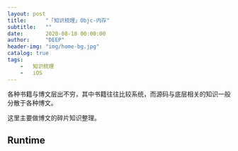 ```yaml
---
layout: post
title:      "「知识梳理」Objc-内存"
subtitle:   ""
date:       2020-08-10 00:00:00
author:     "DEEP"
header-img: "img/home-bg.jpg"
catalog: true
tags:
    -   知识梳理
    -   iOS
---
```


各种书籍与博文层出不穷，其中书籍往往比较系统，而源码与底层相关的知识一般分散于各种博文。

这里主要做博文的碎片知识整理。

## Runtime

